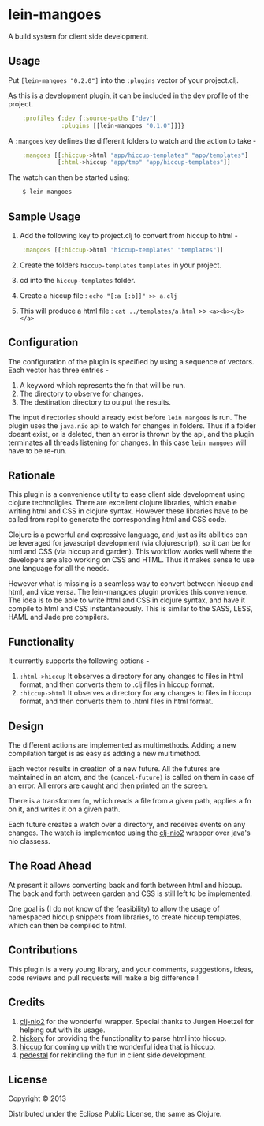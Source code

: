 # lein-mangoes

A build system for client side development.

## Usage

Put `[lein-mangoes "0.2.0"]` into the `:plugins` vector of your project.clj.

As this is a development plugin, it can be included in the dev profile of the project.
```clojure
    :profiles {:dev {:source-paths ["dev"]
               :plugins [[lein-mangoes "0.1.0"]]}}
```

A `:mangoes` key defines the different folders to watch and the action to take -
```clojure
    :mangoes [[:hiccup->html "app/hiccup-templates" "app/templates"]
              [:html->hiccup "app/tmp" "app/hiccup-templates"]]
```
The watch can then be started using:
```bash
    $ lein mangoes
```
## Sample Usage

1. Add the following key to project.clj to convert from hiccup to html -
```clojure
    :mangoes [[:hiccup->html "hiccup-templates" "templates"]]
```
2. Create the folders `hiccup-templates` `templates` in your project.

3. cd into the `hiccup-templates` folder.

4. Create a hiccup file : `echo "[:a [:b]]" >> a.clj`

5. This will produce a html file : `cat ../templates/a.html` >> `<a><b></b></a>`

## Configuration

The configuration of the plugin is specified by using a sequence of vectors. Each vector has three entries -

1. A keyword which represents the fn that will be run.
2. The directory to observe for changes.
3. The destination directory to output the results.

The input directories should already exist before `lein mangoes` is run. The plugin uses the `java.nio` api to watch for changes in folders. Thus if a folder doesnt exist, or is deleted, then an error is thrown by the api, and the plugin terminates all threads listening for changes. In this case `lein mangoes` will have to be re-run.

## Rationale

This plugin is a convenience utility to ease client side development using clojure technoligies. There are excellent clojure libraries, which enable writing html and CSS in clojure syntax. However these libraries have to be called from repl to generate the corresponding html and CSS code.

Clojure is a powerful and expressive language, and just as its abilities can be leveraged for javascript development (via clojurescript), so it can be for html and CSS (via hiccup and garden). This workflow works well where the developers are also working on CSS and HTML. Thus it makes sense to use one language for all the needs.

However what is missing is a seamless way to convert between hiccup and html, and vice versa. The lein-mangoes plugin provides this convenience. The idea is to be able to write html and CSS in clojure syntax, and have it compile to html and CSS instantaneously. This is similar to the SASS, LESS, HAML and Jade pre compilers.

## Functionality

It currently supports the following options -

1. `:html->hiccup` It observes a directory for any changes to files in html format, and then converts them to .clj files in hiccup format.
2. `:hiccup->html` It observes a directory for any changes to files in hiccup format, and then converts them to .html files in html format.

## Design

The different actions are implemented as multimethods. Adding a new compilation target is as easy as adding a new multimethod.

Each vector results in creation of a new future. All the futures are maintained in an atom, and the `(cancel-future)` is called on them in case of an error. All errors are caught and then printed on the screen.

There is a transformer fn, which reads a file from a given path, applies a fn on it, and writes it on a given path.

Each future creates a watch over a directory, and receives events on any changes. The watch is implemented using the [clj-nio2][] wrapper over java's nio classess.

## The Road Ahead

At present it allows converting back and forth between html and hiccup. The back and forth between garden and CSS is still left to be implemented.

One goal is (I do not know of the feasibility) to allow the usage of namespaced hiccup snippets from libraries, to create hiccup templates, which can then be compiled to html.

## Contributions

This plugin is a very young library, and your comments, suggestions, ideas, code reviews and pull requests will make a big difference !

## Credits

1. [clj-nio2][] for the wonderful wrapper. Special thanks to Jurgen Hoetzel for helping out with its usage.
2. [hickory][] for providing the functionality to parse html into hiccup.
3. [hiccup][] for coming up with the wonderful idea that is hiccup.
4. [pedestal][] for rekindling the fun in client side development.

[clj-nio2]: https://github.com/juergenhoetzel/clj-nio2
[hickory]: https://github.com/davidsantiago/hickory
[hiccup]: https://github.com/weavejester/hiccup
[pedestal]: http://pedestal.io

## License

Copyright © 2013

Distributed under the Eclipse Public License, the same as Clojure.
